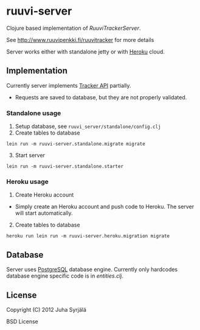 # ruuvi-server

Clojure based implementation of *RuuviTrackerServer*.

See http://www.ruuvipenkki.fi/ruuvitracker for more details

Server works either with standalone jetty or with [Heroku](http://www.heroku.com/) cloud.

## Implementation

Currently server implements [Tracker API](http://www.ruuvipenkki.fi/ruuvitracker/API) partially.

* Requests are saved to database, but they are not properly validated.

### Standalone usage

1. Setup database, see ```ruuvi_server/standalone/config.clj```
2. Create tables to database
    
```
lein run -m ruuvi-server.standalone.migrate migrate 
```

3. Start server

```
lein run -m ruuvi-server.standalone.starter
```

### Heroku usage

1. Create Heroku account
  - Simply create an Heroku account and push code to Heroku. The server will start automatically.
2. Create tables to database

```  
heroku run lein run -m ruuvi-server.heroku.migration migrate
```

## Database

Server uses [PostgreSQL](http://www.postgresql.org/) database engine. Currently only hardcodes database engine specific code is in *entities.clj*.


## License

Copyright (C) 2012 Juha Syrjälä

BSD License

